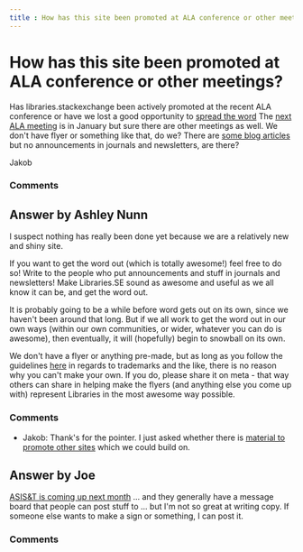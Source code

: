 ```yaml
---
title : How has this site been promoted at ALA conference or other meetings?
---
```

How has this site been promoted at ALA conference or other meetings?
=====================
Has libraries.stackexchange been actively promoted at the recent ALA
conference or have we lost a good opportunity to [spread the
word](http://meta.libraries.stackexchange.com/questions/45/how-do-we-spread-the-word-about-our-awesome-site)
The [next ALA meeting](http://www.ala.org/conferencesevents/upcoming) is
in January but sure there are other meetings as well. We don't have
flyer or something like that, do we? There are [some blog
articles](https://encrypted.google.com/search?q=libraries+stackexchange&tbm=blg)
but no announcements in journals and newsletters, are there?

Jakob

### Comments ###


Answer by Ashley Nunn
----------------
I suspect nothing has really been done yet because we are a relatively
new and shiny site.

If you want to get the word out (which is totally awesome!) feel free to
do so! Write to the people who put announcements and stuff in journals
and newsletters! Make Libraries.SE sound as awesome and useful as we all
know it can be, and get the word out.

It is probably going to be a while before word gets out on its own,
since we haven't been around that long. But if we all work to get the
word out in our own ways (within our own communities, or wider, whatever
you can do is awesome), then eventually, it will (hopefully) begin to
snowball on its own.

We don't have a flyer or anything pre-made, but as long as you follow
the guidelines [here](http://stackexchange.com/legal/trademark-guidance)
in regards to trademarks and the like, there is no reason why you can't
make your own. If you do, please share it on meta - that way others can
share in helping make the flyers (and anything else you come up with)
represent Libraries in the most awesome way possible.

### Comments ###
* Jakob: Thank's for the pointer. I just asked whether there is [material to
promote other
sites](http://meta.stackoverflow.com/questions/137884/is-there-information-material-to-promote-specific-stack-exchange-sites)
which we could build on.

Answer by Joe
----------------
[ASIS&T is coming up next month](http://www.asis.org/asist2012/) ... and
they generally have a message board that people can post stuff to ...
but I'm not so great at writing copy. If someone else wants to make a
sign or something, I can post it.

### Comments ###

